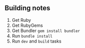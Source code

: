 ## Building notes

1. Get Ruby
2. Get RubyGems
3. Get Bundler `gem install bundler`
4. Run `bundle install`
5. Run `dev` and `build` tasks
